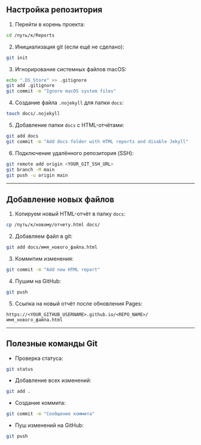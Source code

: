 ## Настройка репозитория

1. Перейти в корень проекта:
```bash
cd /путь/к/Reports
````

2. Инициализация git (если ещё не сделано):

```bash
git init
```

3. Игнорирование системных файлов macOS:

```bash
echo ".DS_Store" >> .gitignore
git add .gitignore
git commit -m "Ignore macOS system files"
```

4. Создание файла `.nojekyll` для папки `docs`:

```bash
touch docs/.nojekyll
```

5. Добавление папки `docs` с HTML-отчётами:

```bash
git add docs
git commit -m "Add docs folder with HTML reports and disable Jekyll"
```

6. Подключение удалённого репозитория (SSH):

```bash
git remote add origin <YOUR_GIT_SSH_URL>
git branch -M main
git push -u origin main
```

---

## Добавление новых файлов

1. Копируем новый HTML-отчёт в папку `docs`:

```bash
cp /путь/к/новому/отчету.html docs/
```

2. Добавляем файл в git:

```bash
git add docs/имя_нового_файла.html
```

3. Коммитим изменения:

```bash
git commit -m "Add new HTML report"
```

4. Пушим на GitHub:

```bash
git push
```

5. Ссылка на новый отчёт после обновления Pages:

```
https://<YOUR_GITHUB_USERNAME>.github.io/<REPO_NAME>/имя_нового_файла.html
```

---

## Полезные команды Git

* Проверка статуса:

```bash
git status
```

* Добавление всех изменений:

```bash
git add .
```

* Создание коммита:

```bash
git commit -m "Сообщение коммита"
```

* Пуш изменений на GitHub:

```bash
git push
```